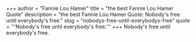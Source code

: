 +++
author = "Fannie Lou Hamer"
title = "the best Fannie Lou Hamer Quote"
description = "the best Fannie Lou Hamer Quote: Nobody's free until everybody's free."
slug = "nobodys-free-until-everybodys-free"
quote = '''Nobody's free until everybody's free.'''
+++
Nobody's free until everybody's free.
